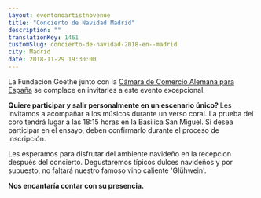 ```yaml
---
layout: eventonoartistnovenue
title: "Concierto de Navidad Madrid"
description: ""
translationKey: 1461
customSlug: concierto-de-navidad-2018-en--madrid
city: Madrid
date: 2018-11-29 19:30:00
---
```


La Fundación Goethe junto con la <a href="https://www.ahk.es/" rel="noopener noreferrer" target="_blank" rel="nofollow noopener noreferrer">Cámara de Comercio Alemana para España</a> se complace en invitarles a este evento excepcional.

<strong>Quiere participar y salir personalmente en un escenario único? </strong>Les invitamos a acompañar a los músicos durante un verso coral. La prueba del coro tendrá lugar a las 18:15 horas en la Basilica San Miguel. Si desea participar en el ensayo, deben confirmarlo durante el proceso de inscripción.

Les esperamos para disfrutar del ambiente navideño en la recepcion después del concierto. Degustaremos típicos dulces navideños y por supuesto, no faltará nuestro famoso vino caliente 'Glühwein'.

<strong>Nos encantaría contar con su presencia.</strong>
